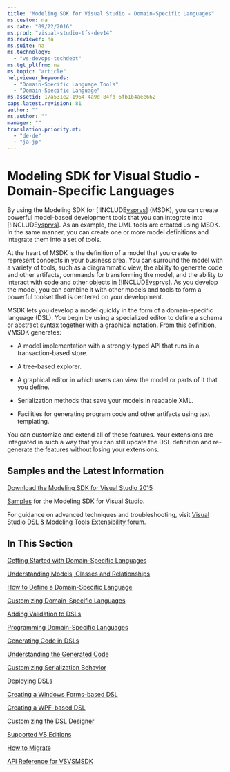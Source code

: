 ```yaml
---
title: "Modeling SDK for Visual Studio - Domain-Specific Languages"
ms.custom: na
ms.date: "09/22/2016"
ms.prod: "visual-studio-tfs-dev14"
ms.reviewer: na
ms.suite: na
ms.technology: 
  - "vs-devops-techdebt"
ms.tgt_pltfrm: na
ms.topic: "article"
helpviewer_keywords: 
  - "Domain-Specific Language Tools"
  - "Domain-Specific Language"
ms.assetid: 17a531e2-1964-4a9d-84fd-6fb1b4aee662
caps.latest.revision: 81
author: ""
ms.author: ""
manager: ""
translation.priority.mt: 
  - "de-de"
  - "ja-jp"
---
```

# Modeling SDK for Visual Studio - Domain-Specific Languages
By using the Modeling SDK for [!INCLUDE[vsprvs](../vs140/includes/vsprvs_md.md)] (MSDK), you can create powerful model-based development tools that you can integrate into [!INCLUDE[vsprvs](../vs140/includes/vsprvs_md.md)]. As an example, the UML tools are created using MSDK. In the same manner, you can create one or more model definitions and integrate them into a set of tools.  
  
 At the heart of MSDK is the definition of a model that you create to represent concepts in your business area. You can surround the model with a variety of tools, such as a diagrammatic view, the ability to generate code and other artifacts, commands for transforming the model, and the ability to interact with code and other objects in [!INCLUDE[vsprvs](../vs140/includes/vsprvs_md.md)]. As you develop the model, you can combine it with other models and tools to form a powerful toolset that is centered on your development.  
  
 MSDK lets you develop a model quickly in the form of a domain-specific language (DSL). You begin by using a specialized editor to define a schema or abstract syntax together with a graphical notation. From this definition, VMSDK generates:  
  
-   A model implementation with a strongly-typed API that runs in a transaction-based store.  
  
-   A tree-based explorer.  
  
-   A graphical editor in which users can view the model or parts of it that you define.  
  
-   Serialization methods that save your models in readable XML.  
  
-   Facilities for generating program code and other artifacts using text templating.  
  
 You can customize and extend all of these features. Your extensions are integrated in such a way that you can still update the DSL definition and re-generate the features without losing your extensions.  
  
## Samples and the Latest Information  
 [Download the Modeling SDK for Visual Studio 2015](http://www.microsoft.com/download/details.aspx?id=48148)  
  
 [Samples](http://go.microsoft.com/fwlink/?LinkId=186128) for the Modeling SDK for Visual Studio.  
  
 For guidance on advanced techniques and troubleshooting, visit [Visual Studio DSL & Modeling Tools Extensibility forum](http://go.microsoft.com/fwlink/?LinkID=186074).  
  
## In This Section  
 [Getting Started with Domain-Specific Languages](../vs140/getting-started-with-domain-specific-languages.md)  
  
 [Understanding Models, Classes and Relationships](../vs140/understanding-models--classes-and-relationships.md)  
  
 [How to Define a Domain-Specific Language](../vs140/how-to-define-a-domain-specific-language.md)  
  
 [Customizing Domain-Specific Languages](../vs140/customizing-and-extending-a-domain-specific-language.md)  
  
 [Adding Validation to DSLs](../vs140/validation-in-a-domain-specific-language.md)  
  
 [Programming Domain-Specific Languages](../vs140/writing-code-to-customise-a-domain-specific-language.md)  
  
 [Generating Code in DSLs](../vs140/generating-code-from-a-domain-specific-language.md)  
  
 [Understanding the Generated Code](../vs140/understanding-the-dsl-code.md)  
  
 [Customizing Serialization Behavior](../vs140/customizing-file-storage-and-xml-serialization.md)  
  
 [Deploying DSLs](../vs140/deploying-domain-specific-language-solutions.md)  
  
 [Creating a Windows Forms-based DSL](../vs140/creating-a-windows-forms-based-domain-specific-language.md)  
  
 [Creating a WPF-based DSL](../vs140/creating-a-wpf-based-domain-specific-language.md)  
  
 [Customizing the DSL Designer](../vs140/how-to--extend-the-domain-specific-language-designer.md)  
  
 [Supported VS Editions](../vs140/supported-visual-studio-editions-for-visualization---modeling-sdk.md)  
  
 [How to Migrate](../vs140/how-to--migrate-a-domain-specific-language-to-a-new-version.md)  
  
 [API Reference for VSVSMSDK](../vs140/api-reference-for-modeling-sdk-for-visual-studio.md)